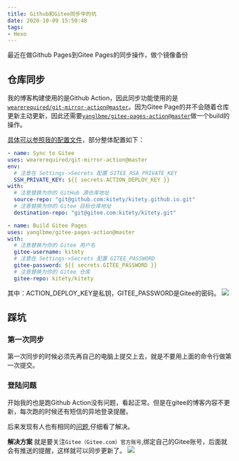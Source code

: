 ```yaml
---
title: Github和Gitee同步中的坑
date: 2020-10-09 15:50:48
tags:
- Hexo
---
```

最近在做Github Pages到Gitee Pages的同步操作，做个镜像备份

## 仓库同步

我的博客构建使用的是Github Action，因此同步功能使用的是[`wearerequired/git-mirror-action@master`](https://github.com/wearerequired/git-mirror-action)。因为Gitee Page的并不会随着仓库更新主动更新，因此还需要[`yanglbme/gitee-pages-action@master`](https://github.com/yanglbme/gitee-pages-action)做一个build的操作。

[具体可以参照我的配置文件](https://github.com/kitety/blog/blob/master/.github/workflows/main.yml)，部分整体配置如下：
```yml
- name: Sync to Gitee
uses: wearerequired/git-mirror-action@master
env:
  # 注意在 Settings->Secrets 配置 GITEE_RSA_PRIVATE_KEY
  SSH_PRIVATE_KEY: ${{ secrets.ACTION_DEPLOY_KEY }}
with:
  # 注意替换为你的 GitHub 源仓库地址
  source-repo: "git@github.com:kitety/kitety.github.io.git"
  # 注意替换为你的 Gitee 目标仓库地址
  destination-repo: "git@gitee.com:kitety/kitety.git"

- name: Build Gitee Pages
uses: yanglbme/gitee-pages-action@master
with:
  # 注意替换为你的 Gitee 用户名
  gitee-username: kitety
  # 注意在 Settings->Secrets 配置 GITEE_PASSWORD
  gitee-password: ${{ secrets.GITEE_PASSWORD }}
  # 注意替换为你的 Gitee 仓库
  gitee-repo: kitety/kitety

```
其中：ACTION_DEPLOY_KEY是私钥，GITEE_PASSWORD是Gitee的密码。
![](https://cdn.jsdelivr.net/gh/kitety/blog_img/img/20201009155932.png)

## 踩坑
### 第一次同步
第一次同步的时候必须先再自己的电脑上提交上去，就是不要用上面的命令行做第一次提交。

### 登陆问题
开始我的也是跑Github Action没有问题，看起正常。但是在gitee的博客内容不更新，每次跑的时候还有短信的异地登录提醒。

后来发现有人也有相同的[问题](https://github.com/yanglbme/gitee-pages-action/issues/6),仔细看了解决。 

**解决方案**
就是要关注`Gitee（Gitee.com）官方账号`,绑定自己的Gitee账号，后面就会有推送的提醒，这样就可以同步更新了。
![](https://cdn.jsdelivr.net/gh/kitety/blog_img/img/20201009160639.png)